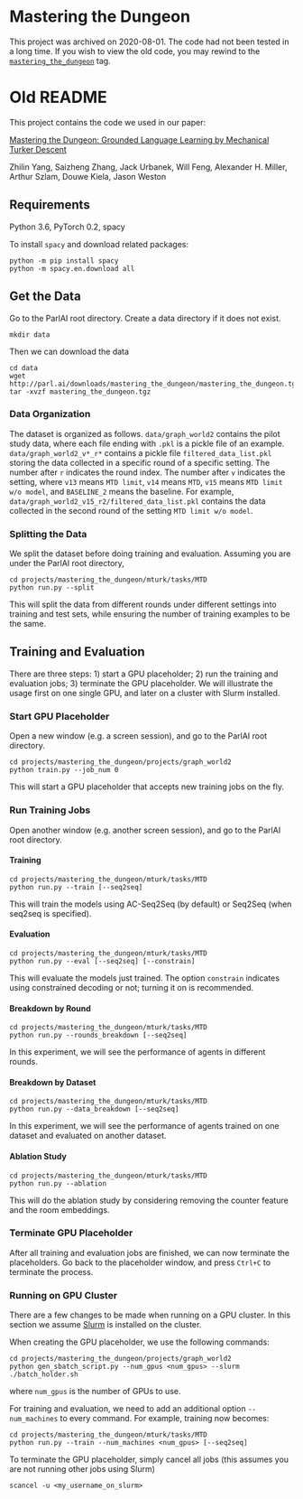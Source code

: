 # Mastering the Dungeon

This project was archived on 2020-08-01. The code had not been tested in a long time.
If you wish to view the old code, you may rewind to the
[`mastering_the_dungeon`](https://github.com/facebookresearch/ParlAI/tree/mastering_the_dungeon/projects/mastering_the_dungeon)
tag.

# Old README

This project contains the code we used in our paper:

[Mastering the Dungeon: Grounded Language Learning by Mechanical Turker Descent](https://arxiv.org/abs/1711.07950)

Zhilin Yang, Saizheng Zhang, Jack Urbanek, Will Feng, Alexander H. Miller, Arthur Szlam, Douwe Kiela, Jason Weston

## Requirements

Python 3.6, PyTorch 0.2, spacy

To install `spacy` and download related packages:
```
python -m pip install spacy
python -m spacy.en.download all
```

## Get the Data

Go to the ParlAI root directory. Create a data directory if it does not exist.
```
mkdir data
```

Then we can download the data
```
cd data
wget http://parl.ai/downloads/mastering_the_dungeon/mastering_the_dungeon.tgz
tar -xvzf mastering_the_dungeon.tgz
```

### Data Organization

The dataset is organized as follows. `data/graph_world2` contains the pilot study data, where each file ending with `.pkl` is a pickle file of an example. `data/graph_world2_v*_r*` contains a pickle file `filtered_data_list.pkl` storing the data collected in a specific round of a specific setting. The number after `r` indicates the round index. The number after `v` indicates the setting, where `v13` means `MTD limit`, `v14` means `MTD`, `v15` means `MTD limit w/o model`, and `BASELINE_2` means the baseline. For example, `data/graph_world2_v15_r2/filtered_data_list.pkl` contains the data collected in the second round of the setting `MTD limit w/o model`.

### Splitting the Data

We split the dataset before doing training and evaluation. Assuming you are under the ParlAI root directory,
```
cd projects/mastering_the_dungeon/mturk/tasks/MTD
python run.py --split
```

This will split the data from different rounds under different settings into training and test sets, while ensuring the number of training examples to be the same.

## Training and Evaluation

There are three steps: 1) start a GPU placeholder; 2) run the training and evaluation jobs; 3) terminate the GPU placeholder. We will illustrate the usage first on one single GPU, and later on a cluster with Slurm installed.

### Start GPU Placeholder

Open a new window (e.g. a screen session), and go to the ParlAI root directory.
```
cd projects/mastering_the_dungeon/projects/graph_world2
python train.py --job_num 0
```

This will start a GPU placeholder that accepts new training jobs on the fly.

### Run Training Jobs

Open another window (e.g. another screen session), and go to the ParlAI root directory.

#### Training
```
cd projects/mastering_the_dungeon/mturk/tasks/MTD
python run.py --train [--seq2seq]
```

This will train the models using AC-Seq2Seq (by default) or Seq2Seq (when seq2seq is specified).

#### Evaluation
```
cd projects/mastering_the_dungeon/mturk/tasks/MTD
python run.py --eval [--seq2seq] [--constrain]
```

This will evaluate the models just trained. The option `constrain` indicates using constrained decoding or not; turning it on is recommended.

#### Breakdown by Round
```
cd projects/mastering_the_dungeon/mturk/tasks/MTD
python run.py --rounds_breakdown [--seq2seq]
```

In this experiment, we will see the performance of agents in different rounds.

#### Breakdown by Dataset
```
cd projects/mastering_the_dungeon/mturk/tasks/MTD
python run.py --data_breakdown [--seq2seq]
```

In this experiment, we will see the performance of agents trained on one dataset and evaluated on another dataset.

#### Ablation Study
```
cd projects/mastering_the_dungeon/mturk/tasks/MTD
python run.py --ablation
```

This will do the ablation study by considering removing the counter feature and the room embeddings.

### Terminate GPU Placeholder

After all training and evaluation jobs are finished, we can now terminate the placeholders. Go back to the placeholder window, and press `Ctrl+C` to terminate the process.

### Running on GPU Cluster

There are a few changes to be made when running on a GPU cluster. In this section we assume [Slurm](https://slurm.schedmd.com/) is installed on the cluster.

When creating the GPU placeholder, we use the following commands:
```
cd projects/mastering_the_dungeon/projects/graph_world2
python gen_sbatch_script.py --num_gpus <num_gpus> --slurm
./batch_holder.sh
```
where `num_gpus` is the number of GPUs to use.

For training and evaluation, we need to add an additional option `--num_machines` to every command. For example, training now becomes:
```
cd projects/mastering_the_dungeon/mturk/tasks/MTD
python run.py --train --num_machines <num_gpus> [--seq2seq]
```

To terminate the GPU placeholder, simply cancel all jobs (this assumes you are not running other jobs using Slurm)
```
scancel -u <my_username_on_slurm>
```
